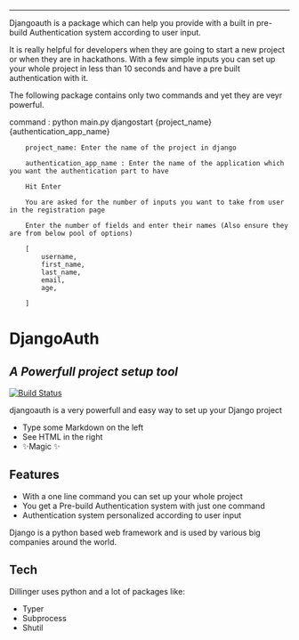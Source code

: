 ***************************************************************************************************************************

Djangoauth is a package which can help you provide with a built in pre-build Authentication system according to user input.

It is really helpful for developers when they are going to start a new project or when they are in hackathons.
With a few simple inputs you can set up your whole project in less than 10 seconds and have a pre built authentication with it.

The following package contains only two commands and yet they are veyr powerful.

command : python main.py djangostart {project_name} {authentication_app_name}

        project_name: Enter the name of the project in django

        authentication_app_name : Enter the name of the application which you want the authentication part to have

        Hit Enter

        You are asked for the number of inputs you want to take from user in the registration page 

        Enter the number of fields and enter their names (Also ensure they are from below pool of options)

        [
            username,
            first_name,
            last_name,
            email,
            age,

        ]

# DjangoAuth
## _A Powerfull project setup tool_


[![Build Status](https://travis-ci.org/joemccann/dillinger.svg?branch=master)](https://travis-ci.org/joemccann/dillinger)

djangoauth is a very powerfull and easy way to set up your Django project

- Type some Markdown on the left
- See HTML in the right
- ✨Magic ✨

## Features

- With a one line command you can set up your whole project 
- You get a Pre-build Authentication system with just one command
- Authentication system personalized according to user input

Django is a python based web framework and is used by various big companies around the world.


## Tech

Dillinger uses python and a lot of packages like:

- Typer 
- Subprocess 
- Shutil 



